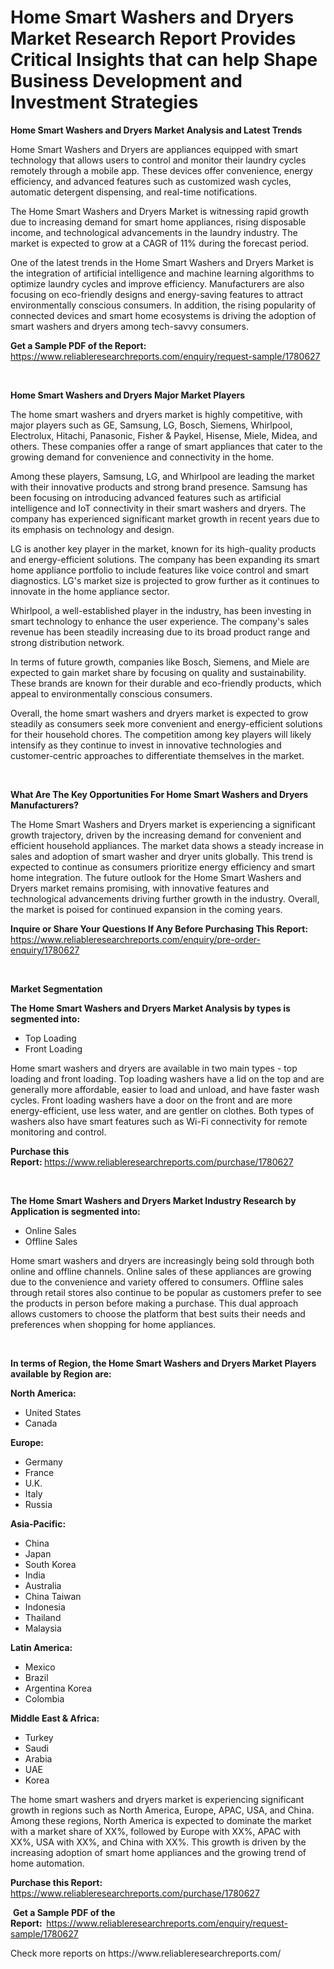 <p><h1>Home Smart Washers and Dryers Market Research Report Provides Critical Insights that can help Shape Business Development and Investment Strategies</h1></p><p><strong>Home Smart Washers and Dryers Market Analysis and Latest Trends</strong></p>
<p><p>Home Smart Washers and Dryers are appliances equipped with smart technology that allows users to control and monitor their laundry cycles remotely through a mobile app. These devices offer convenience, energy efficiency, and advanced features such as customized wash cycles, automatic detergent dispensing, and real-time notifications.</p><p>The Home Smart Washers and Dryers Market is witnessing rapid growth due to increasing demand for smart home appliances, rising disposable income, and technological advancements in the laundry industry. The market is expected to grow at a CAGR of 11% during the forecast period.</p><p>One of the latest trends in the Home Smart Washers and Dryers Market is the integration of artificial intelligence and machine learning algorithms to optimize laundry cycles and improve efficiency. Manufacturers are also focusing on eco-friendly designs and energy-saving features to attract environmentally conscious consumers. In addition, the rising popularity of connected devices and smart home ecosystems is driving the adoption of smart washers and dryers among tech-savvy consumers.</p></p>
<p><strong>Get a Sample PDF of the Report:&nbsp;</strong> <a href="https://www.reliableresearchreports.com/enquiry/request-sample/1780627">https://www.reliableresearchreports.com/enquiry/request-sample/1780627</a></p>
<p>&nbsp;</p>
<p><strong>Home Smart Washers and Dryers Major Market Players</strong></p>
<p><p>The home smart washers and dryers market is highly competitive, with major players such as GE, Samsung, LG, Bosch, Siemens, Whirlpool, Electrolux, Hitachi, Panasonic, Fisher & Paykel, Hisense, Miele, Midea, and others. These companies offer a range of smart appliances that cater to the growing demand for convenience and connectivity in the home.</p><p>Among these players, Samsung, LG, and Whirlpool are leading the market with their innovative products and strong brand presence. Samsung has been focusing on introducing advanced features such as artificial intelligence and IoT connectivity in their smart washers and dryers. The company has experienced significant market growth in recent years due to its emphasis on technology and design.</p><p>LG is another key player in the market, known for its high-quality products and energy-efficient solutions. The company has been expanding its smart home appliance portfolio to include features like voice control and smart diagnostics. LG's market size is projected to grow further as it continues to innovate in the home appliance sector.</p><p>Whirlpool, a well-established player in the industry, has been investing in smart technology to enhance the user experience. The company's sales revenue has been steadily increasing due to its broad product range and strong distribution network.</p><p>In terms of future growth, companies like Bosch, Siemens, and Miele are expected to gain market share by focusing on quality and sustainability. These brands are known for their durable and eco-friendly products, which appeal to environmentally conscious consumers.</p><p>Overall, the home smart washers and dryers market is expected to grow steadily as consumers seek more convenient and energy-efficient solutions for their household chores. The competition among key players will likely intensify as they continue to invest in innovative technologies and customer-centric approaches to differentiate themselves in the market.</p></p>
<p>&nbsp;</p>
<p><strong>What Are The Key Opportunities For Home Smart Washers and Dryers Manufacturers?</strong></p>
<p><p>The Home Smart Washers and Dryers market is experiencing a significant growth trajectory, driven by the increasing demand for convenient and efficient household appliances. The market data shows a steady increase in sales and adoption of smart washer and dryer units globally. This trend is expected to continue as consumers prioritize energy efficiency and smart home integration. The future outlook for the Home Smart Washers and Dryers market remains promising, with innovative features and technological advancements driving further growth in the industry. Overall, the market is poised for continued expansion in the coming years.</p></p>
<p><strong>Inquire or Share Your Questions If Any Before Purchasing This Report:</strong> <a href="https://www.reliableresearchreports.com/enquiry/pre-order-enquiry/1780627">https://www.reliableresearchreports.com/enquiry/pre-order-enquiry/1780627</a></p>
<p>&nbsp;</p>
<p><strong>Market Segmentation</strong></p>
<p><strong>The Home Smart Washers and Dryers Market Analysis by types is segmented into:</strong></p>
<p><ul><li>Top Loading</li><li>Front Loading</li></ul></p>
<p><p>Home smart washers and dryers are available in two main types - top loading and front loading. Top loading washers have a lid on the top and are generally more affordable, easier to load and unload, and have faster wash cycles. Front loading washers have a door on the front and are more energy-efficient, use less water, and are gentler on clothes. Both types of washers also have smart features such as Wi-Fi connectivity for remote monitoring and control.</p></p>
<p><strong>Purchase this Report:&nbsp;</strong><a href="https://www.reliableresearchreports.com/purchase/1780627">https://www.reliableresearchreports.com/purchase/1780627</a></p>
<p>&nbsp;</p>
<p><strong>The Home Smart Washers and Dryers Market Industry Research by Application is segmented into:</strong></p>
<p><ul><li>Online Sales</li><li>Offline Sales</li></ul></p>
<p><p>Home smart washers and dryers are increasingly being sold through both online and offline channels. Online sales of these appliances are growing due to the convenience and variety offered to consumers. Offline sales through retail stores also continue to be popular as customers prefer to see the products in person before making a purchase. This dual approach allows customers to choose the platform that best suits their needs and preferences when shopping for home appliances.</p></p>
<p>&nbsp;</p>
<p><strong>In terms of Region, the Home Smart Washers and Dryers Market Players available by Region are:</strong></p>
<p>
    <p> <strong> North America: </strong>
        <ul>
            <li>United States</li>
            <li>Canada</li>
        </ul>
        </p> 
    <p> <strong> Europe: </strong>
        <ul>
            <li>Germany</li>
            <li>France</li>
            <li>U.K.</li>
            <li>Italy</li>
            <li>Russia</li>
        </ul>
        </p> 
    <p> <strong> Asia-Pacific: </strong>
        <ul>
            <li>China</li>
            <li>Japan</li>
            <li>South Korea</li>
            <li>India</li>
            <li>Australia</li>
            <li>China Taiwan</li>
            <li>Indonesia</li>
            <li>Thailand</li>
            <li>Malaysia</li>
        </ul>
        </p> 
    <p> <strong> Latin America: </strong>
        <ul>
            <li>Mexico</li>
            <li>Brazil</li>
            <li>Argentina Korea</li>
            <li>Colombia</li>
        </ul>
        </p> 
    <p> <strong> Middle East & Africa: </strong>
        <ul>
            <li>Turkey</li>
            <li>Saudi</li>
            <li>Arabia</li>
            <li>UAE</li>
            <li>Korea</li>
        </ul>
    </p>
    </p>
<p><p>The home smart washers and dryers market is experiencing significant growth in regions such as North America, Europe, APAC, USA, and China. Among these regions, North America is expected to dominate the market with a market share of XX%, followed by Europe with XX%, APAC with XX%, USA with XX%, and China with XX%. This growth is driven by the increasing adoption of smart home appliances and the growing trend of home automation.</p></p>
<p><strong>Purchase this Report: </strong><a href="https://www.reliableresearchreports.com/purchase/1780627">https://www.reliableresearchreports.com/purchase/1780627</a></p>
<p>&nbsp;<strong>Get a Sample PDF of the Report:&nbsp;&nbsp;</strong><a href="https://www.reliableresearchreports.com/enquiry/request-sample/1780627">https://www.reliableresearchreports.com/enquiry/request-sample/1780627</a></p>
<p><strong></strong></p>
<p>Check more reports on https://www.reliableresearchreports.com/</p>